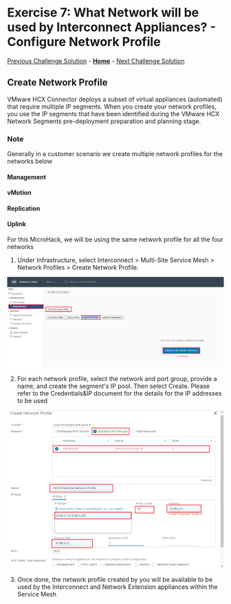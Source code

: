 # Exercise 7: What Network will be used by Interconnect Appliances? - Configure Network Profile

[Previous Challenge Solution](./06-HCX-Site-Pair.md) - **[Home](../Readme.md)** - [Next Challenge Solution](./08-HCX-Compute-Profiles.md)

## Create Network Profile

VMware HCX Connector deploys a subset of virtual appliances (automated) that require multiple IP segments. When you create your network profiles, you use the IP segments that have been identified during the VMware HCX Network Segments pre-deployment preparation and planning stage.

### Note

Generally in a customer scenario we create multiple network profiles for the networks below

#### Management	
#### vMotion
#### Replication
#### Uplink


For this MicroHack, we will be using the same network profile for all the four networks

1.	Under Infrastructure, select Interconnect > Multi-Site Service Mesh > Network Profiles > Create Network Profile.

![](./Images/07-HCX-Network-Profiles/HCX_image18.png)

2.	For each network profile, select the network and port group, provide a name, and create the segment's IP pool. Then select Create. Please refer to the Credentials&IP document for the details for the IP addresses to be used
 
![](./Images/07-HCX-Network-Profiles/NetworkProfile.PNG)

3.	Once done, the network profile created by you will be available to be used by the Interconnect and Network Extension appliances within the Service Mesh